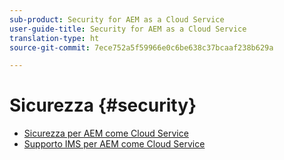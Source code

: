 ```yaml
---
sub-product: Security for AEM as a Cloud Service
user-guide-title: Security for AEM as a Cloud Service
translation-type: ht
source-git-commit: 7ece752a5f59966e0c6be638c37bcaaf238b629a

---
```



# Sicurezza {#security}

+ [Sicurezza per AEM come Cloud Service](/help/security/home.md)
+ [Supporto IMS per AEM come Cloud Service](ims-support.md)

